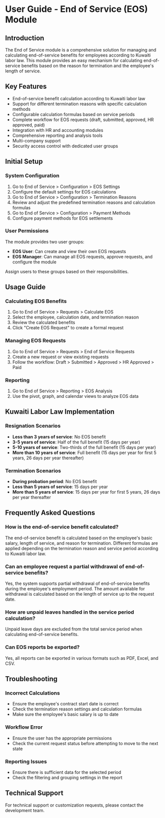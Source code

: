 # User Guide - End of Service (EOS) Module

## Introduction
The End of Service module is a comprehensive solution for managing and calculating end-of-service benefits for employees according to Kuwaiti labor law. This module provides an easy mechanism for calculating end-of-service benefits based on the reason for termination and the employee's length of service.

## Key Features
- End-of-service benefit calculation according to Kuwaiti labor law
- Support for different termination reasons with specific calculation methods
- Configurable calculation formulas based on service periods
- Complete workflow for EOS requests (draft, submitted, approved, HR approved, paid)
- Integration with HR and accounting modules
- Comprehensive reporting and analysis tools
- Multi-company support
- Security access control with dedicated user groups

## Initial Setup

### System Configuration
1. Go to End of Service > Configuration > EOS Settings
2. Configure the default settings for EOS calculations
3. Go to End of Service > Configuration > Termination Reasons
4. Review and adjust the predefined termination reasons and calculation formulas
5. Go to End of Service > Configuration > Payment Methods
6. Configure payment methods for EOS settlements

### User Permissions
The module provides two user groups:
- **EOS User**: Can create and view their own EOS requests
- **EOS Manager**: Can manage all EOS requests, approve requests, and configure the module

Assign users to these groups based on their responsibilities.

## Usage Guide

### Calculating EOS Benefits
1. Go to End of Service > Requests > Calculate EOS
2. Select the employee, calculation date, and termination reason
3. Review the calculated benefits
4. Click "Create EOS Request" to create a formal request

### Managing EOS Requests
1. Go to End of Service > Requests > End of Service Requests
2. Create a new request or view existing requests
3. Follow the workflow: Draft > Submitted > Approved > HR Approved > Paid

### Reporting
1. Go to End of Service > Reporting > EOS Analysis
2. Use the pivot, graph, and calendar views to analyze EOS data

## Kuwaiti Labor Law Implementation

### Resignation Scenarios
- **Less than 3 years of service**: No EOS benefit
- **3-5 years of service**: Half of the full benefit (15 days per year)
- **5-10 years of service**: Two-thirds of the full benefit (15 days per year)
- **More than 10 years of service**: Full benefit (15 days per year for first 5 years, 26 days per year thereafter)

### Termination Scenarios
- **During probation period**: No EOS benefit
- **Less than 5 years of service**: 15 days per year
- **More than 5 years of service**: 15 days per year for first 5 years, 26 days per year thereafter

## Frequently Asked Questions

### How is the end-of-service benefit calculated?
The end-of-service benefit is calculated based on the employee's basic salary, length of service, and reason for termination. Different formulas are applied depending on the termination reason and service period according to Kuwaiti labor law.

### Can an employee request a partial withdrawal of end-of-service benefits?
Yes, the system supports partial withdrawal of end-of-service benefits during the employee's employment period. The amount available for withdrawal is calculated based on the length of service up to the request date.

### How are unpaid leaves handled in the service period calculation?
Unpaid leave days are excluded from the total service period when calculating end-of-service benefits.

### Can EOS reports be exported?
Yes, all reports can be exported in various formats such as PDF, Excel, and CSV.

## Troubleshooting

### Incorrect Calculations
- Ensure the employee's contract start date is correct
- Check the termination reason settings and calculation formulas
- Make sure the employee's basic salary is up to date

### Workflow Error
- Ensure the user has the appropriate permissions
- Check the current request status before attempting to move to the next state

### Reporting Issues
- Ensure there is sufficient data for the selected period
- Check the filtering and grouping settings in the report

## Technical Support
For technical support or customization requests, please contact the development team.
